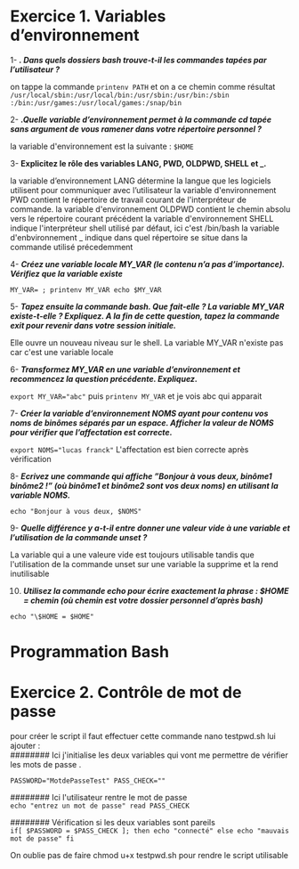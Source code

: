 
# Exercice 1. Variables d’environnement



1- <b>_. Dans quels dossiers bash trouve-t-il les commandes tapées par l’utilisateur ?_</b>

on tappe la commande `printenv PATH` et on a ce chemin comme résultat `/usr/local/sbin:/usr/local/bin:/usr/sbin:/usr/bin:/sbin
:/bin:/usr/games:/usr/local/games:/snap/bin`

2- <b>_.Quelle variable d’environnement permet à la commande cd tapée sans argument de vous ramener dans
votre répertoire personnel ?_</b>

la variable d'environnement est la suivante : `$HOME`

3- <b> Explicitez le rôle des variables LANG, PWD, OLDPWD, SHELL et _.</b>

la variable d’environnement LANG détermine la langue que les logiciels utilisent pour communiquer avec l’utilisateur
la variable d'environnement PWD contient le répertoire de travail courant de l'interpréteur de commande.
la variable d'environnement OLDPWD contient le chemin absolu vers le répertoire courant précédent
la variable d'environnement SHELL indique l'interpréteur shell utilisé par défaut, ici c'est /bin/bash 
la variable d'enbvironnement _ indique dans quel répertoire se situe dans la commande utilisé précedemment

4- <b> _Créez une variable locale MY_VAR (le contenu n’a pas d’importance). Vérifiez que la variable existe_ </b>

`MY_VAR= ; printenv MY_VAR
echo $MY_VAR`

5- <b> _Tapez ensuite la commande bash. Que fait-elle ? La variable MY_VAR existe-t-elle ? Expliquez. A la fin
de cette question, tapez la commande exit pour revenir dans votre session initiale._ </b>

Elle ouvre un nouveau niveau sur le shell. La variable MY_VAR n'existe pas car c'est une variable locale 

6- <b> _Transformez MY_VAR en une variable d’environnement et recommencez la question précédente. Expliquez._ </b>

`export MY_VAR="abc"` puis `printenv MY_VAR` et je vois abc qui apparait 

7- <b> _Créer la variable d’environnement NOMS ayant pour contenu vos noms de binômes séparés par un espace.
Afficher la valeur de NOMS pour vérifier que l’affectation est correcte._ </b>

`export NOMS="lucas franck"`  L'affectation est bien correcte après vérification 


8- <b> _Ecrivez une commande qui affiche ”Bonjour à vous deux, binôme1 binôme2 !” (où binôme1 et binôme2
sont vos deux noms) en utilisant la variable NOMS._ </b>

`echo "Bonjour à vous deux, $NOMS"` 

9- <b> _Quelle différence y a-t-il entre donner une valeur vide à une variable et l’utilisation de la commande
unset ?_ </b>

La variable qui a une valeure vide est toujours utilisable tandis que l'utilisation de la commande unset sur une variable la supprime et la rend inutilisable 

10.  <b> _Utilisez la commande echo pour écrire exactement la phrase : $HOME = chemin (où chemin est votre
dossier personnel d’après bash)_ </b>

`echo "\$HOME = $HOME"`

# Programmation Bash


# Exercice 2. Contrôle de mot de passe

pour créer le script il faut effectuer cette commande nano testpwd.sh lui ajouter : <br>
######## Ici j'initialise les deux variables qui vont me permettre de vérifier les mots de passe .

`PASSWORD="MotdePasseTest" PASS_CHECK=""`

######## Ici l'utilisateur rentre le mot de passe <br> 
`echo "entrez un mot de passe" read PASS_CHECK`

######## Vérification si les deux variables sont pareils <br>
`if[ $PASSWORD = $PASS_CHECK ]; then echo "connecté" else echo "mauvais mot de passe" fi`

On oublie pas de faire chmod u+x testpwd.sh pour rendre le script utilisable 
